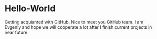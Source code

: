 # Hello-World
Getting acquianted with GitHub.
Nice to meet you GitHub team.
I am Evgeniy and hope we will cooperate a lot after I finish current projects in near future.


